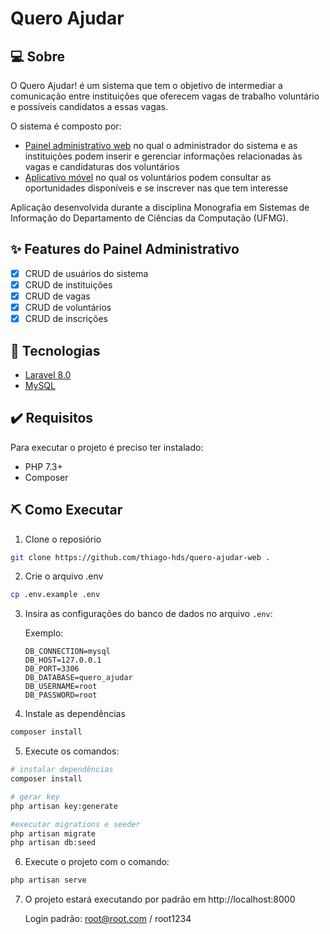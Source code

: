 # Quero Ajudar

## 💻 Sobre

O Quero Ajudar! é um sistema que tem o objetivo de intermediar a comunicação entre instituições que oferecem vagas de trabalho voluntário e possíveis candidatos a essas vagas.

O sistema é composto por:

-   [Painel administrativo web](https://github.com/thiago-hds/quero-ajudar-web/) no qual o administrador do sistema e as instituições podem inserir e gerenciar informações relacionadas às vagas e candidaturas dos voluntários
-   [Aplicativo móvel](https://github.com/thiago-hds/quero-ajudar-app) no qual os voluntários podem consultar as oportunidades disponíveis e se inscrever nas que tem interesse

Aplicação desenvolvida durante a disciplina Monografia em Sistemas de Informação do Departamento de Ciências da Computação (UFMG).

## ✨ Features do Painel Administrativo

-   [x] CRUD de usuários do sistema
-   [x] CRUD de instituições
-   [x] CRUD de vagas
-   [x] CRUD de voluntários
-   [x] CRUD de inscrições

## 🚀 Tecnologias

-   [Laravel 8.0](https://laravel.com/)
-   [MySQL](https://www.mysql.com/)

## ✔️ Requisitos

Para executar o projeto é preciso ter instalado:

-   PHP 7.3+
-   Composer

## ⛏️ Como Executar

1. Clone o reposiório

```bash
git clone https://github.com/thiago-hds/quero-ajudar-web .
```

2. Crie o arquivo .env

```bash
cp .env.example .env
```

3. Insira as configurações do banco de dados no arquivo `.env`:

    Exemplo:

    ```
    DB_CONNECTION=mysql
    DB_HOST=127.0.0.1
    DB_PORT=3306
    DB_DATABASE=quero_ajudar
    DB_USERNAME=root
    DB_PASSWORD=root
    ```

4. Instale as dependências

```bash
composer install
```

5. Execute os comandos:

```bash
# instalar dependências
composer install

# gerar key
php artisan key:generate

#executar migrations e seeder
php artisan migrate
php artisan db:seed
```

6. Execute o projeto com o comando:

```bash
php artisan serve
```

7. O projeto estará executando por padrão em http://localhost:8000

    Login padrão: root@root.com / root1234
